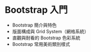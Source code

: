# Bootstrap 入門
- Bootstrap 簡介與特色
- 版面構成與 Grid System（網格系統）
- 直觀與耐看的 Bootstrap 色彩系統
- Bootstrap 常用美術類別樣式